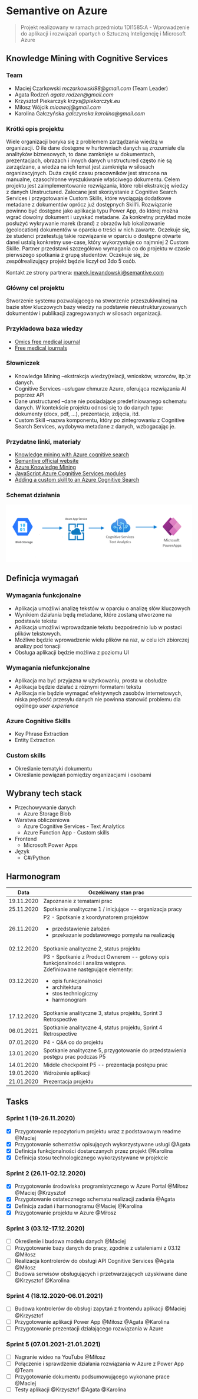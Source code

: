 # Semantive on Azure
> Projekt realizowany w ramach przedmiotu 1DI1585:A - Wprowadzenie do aplikacji i rozwiązań opartych o Sztuczną Inteligencję i Microsoft Azure

## Knowledge Mining with Cognitive Services

### Team
- Maciej Czarkowski _mczarkowski98@gmail.com_ (Team Leader)
- Agata Rodzeń _agata.rodzen@gmail.com_
- Krzysztof Piekarczyk _krzys@piekarczyk.eu_
- Miłosz Wójcik _mioawoj@gmail.com_
- Karolina Gałczyńska _galczynska.karolina@gmail.com_

### Krótki opis projektu
Wiele organizacji boryka się z problemem zarządzania wiedzą w organizacji. O ile dane dostępne w hurtowniach danych są zrozumiałe dla analityków biznesowych, to dane zamknięte w dokumentach, prezentacjach, obrazach i innych danych unstructured często nie są zarządzane, a wiedza na ich temat jest zamknięta w silosach organizacyjnych. Duża część czasu pracowników jest stracona na manualne, czasochłonne wyszukiwanie właściwego dokumentu. Celem projektu jest zaimplementowanie rozwiązania, które robi ekstrakcję wiedzy z danych Unstructured. Zalecane jest skorzystanie z Cognitive Search Services i przygotowanie Custom Skills, które wyciągają dodatkowe metadane z dokumentów oprócz już dostępnych Skill’i. Rozwiązanie powinno być dostępne jako aplikacja typu Power App, do której można wgrać dowolny dokument i uzyskać metadane. Za konkretny przykład może posłużyć wykrywanie marek (brand) z obrazów lub lokalizowanie (geolocation) dokumentów w oparciu o treści w nich zawarte. Oczekuje się, że studenci przetestują takie rozwiązanie w oparciu o dostępne otwarte danei ustalą konkretny use-case, który wykorzystuje co najmniej 2 Custom Skille. Partner przedstawi szczegółowo wymagania co do projektu w czasie pierwszego spotkania z grupą studentów. Oczekuje się, że zespółrealizujący projekt będzie liczył od 3do 5 osób. 

Kontakt ze strony partnera: marek.lewandowski@semantive.com

### Główny cel projektu
Stworzenie systemu pozwalającego na stworzenie przeszukiwalnej na bazie słów kluczowych bazy wiedzy na podstawie nieustrukturyzowanych dokumentów i publikacji zagregowanych w silosach organizacji.

### Przykładowa baza wiedzy
- [Omics free medical journal](https://www.omicsonline.org/free-medical-journals.php)
- [Free medical journals](http://www.freemedicaljournals.com/)

### Słowniczek

- Knowledge Mining –ekstrakcja wiedzy(relacji, wniosków, wzorców, itp.)z danych.
- Cognitive Services –usługaw chmurze Azure, oferująca rozwiązania AI poprzez API
- Dane unstructured –dane nie posiadające predefiniowanego schematu danych. W kontekście projektu odnosi się to do danych typu: dokumenty (docx, pdf, ...), prezentacje,      zdjęcia, itd.
- Custom Skill –nazwa komponentu, który po zintegrowaniu z Cognitive Search Services, wydobywa metadane z danych, wzbogacając je.

### Przydatne linki, materiały

- [Knowledge mining with Azure cognitive search](https://azure.microsoft.com/pl-pl/resources/videos/knowledge-mining-with-azure-cognitive-search/)
- [Semantive official website](https://semantive.com/pl/)
- [Azure Knowledge Mining](https://azure.microsoft.com/en-us/solutions/knowledge-mining/)
- [JavaScript Azure Cognitive Services modules](https://docs.microsoft.com/en-us/javascript/api/overview/azure/cognitive-services?view=azure-node-latest)
- [Adding a custom skill to an Azure Cognitive Search](https://docs.microsoft.com/pl-pl/azure/search/cognitive-search-custom-skill-interface)

### Schemat działania

![workflow_schema](https://github.com/azureWUT/semantiveOnAzure/blob/main/resources/workflow_schema_1.1.png)

## Definicja wymagań
### Wymagania funkcjonalne
- Aplikacja umożliwi analizę tekstów w oparciu o analizę słów kluczowych
- Wynikiem działania będą metadane, które zostaną utworzone na podstawie tekstu
- Aplikacja umożliwi wprowadzanie tekstu bezpośrednio lub w postaci plików tekstowych.
- Możliwe będzie wprowadzenie wielu plików na raz, w celu ich zbiorczej analizy pod tonacji
- Obsługa aplikacji będzie możliwa z poziomu UI

### Wymagania niefunkcjonalne
- Aplikacja ma być przyjazna w użytkowaniu, prosta w obsłudze
- Aplikacja będzie działać z różnymi formatami tekstu
- Aplikacja nie będzie wymagać efektywnych zasobów internetowych, niska prędkość przesyłu danych nie powinna stanowić problemu dla ogólnego *user experience*

### Azure Cognitive Skills
- Key Phrase Extraction
- Entity Extraction

### Custom skills
- Określanie tematyki dokumentu
- Określanie powiązań pomiędzy organizacjami i osobami

## Wybrany tech stack
- Przechowywanie danych
    - Azure Storage Blob
- Warstwa obliczeniowa
    - Azure Cognitive Services - Text Analytics
    - Azure Function App - Custom skills
- Frontend
    - Microsoft Power Apps
- Język
    - C#/Python
## Harmonogram
| Data | Oczekiwany stan prac |
| ------ | ------ |
| 19.11.2020 | Zapoznanie z tematami prac |
| 25.11.2020 | Spotkanie analityczne 1 / inicjujące -- organizacja pracy |
| 26.11.2020 | P2 - Spotkanie z koordynatorem projektów<br><ul><li>przedstawienie założeń</li><li>przekazanie podstawowego pomysłu na realizację</li></ul> |
| 02.12.2020 | Spotkanie analityczne 2, status projektu |
| 03.12.2020 | P3 - Spotkanie z Product Ownerem -- gotowy opis funkcjonalności i analiza wstępna. <br> Zdefiniowane następujące elementy: <br><ul><li>opis funkcjonalności</li><li>architektura</li><li>stos technlogiczny</li><li>harmonogram</li></ul> |
| 17.12.2020 | Spotkanie analityczne 3, status projektu, Sprint 3 Retrospective |
| 06.01.2021 | Spotkanie analityczne 4, status projektu, Sprint 4 Retrospective |
| 07.01.2020 | P4 - Q&A co do projektu |
| 13.01.2020 | Spotkanie analityczne 5, przygotowanie do przedstawienia postępu prac podczas P5 |
| 14.01.2020 | Middle checkpoint P5 -- prezentacja postępu prac |
| 19.01.2020 | Wdrożenie aplikacji |
| 21.01.2020 | Prezentacja projektu | 

## Tasks
### Sprint 1 (19-26.11.2020)
- [x] Przygotowanie repozytorium projektu wraz z podstawowym readme @Maciej
- [x] Przygotowanie schematów opisujących wykorzystywane usługi @Agata
- [x] Definicja funkcjonalności dostarczanych przez projekt @Karolina
- [x] Definicja stosu technologicznego wykorzystywane w projekcie
### Sprint 2 (26.11-02.12.2020)
- [x] Przygotowanie środowiska programistycznego w Azure Portal @Miłosz @Maciej @Krzysztof
- [x] Przygotowanie ostatecznego schematu realizacji zadania @Agata
- [x] Definicja zadań i harmonogramu @Maciej @Karolina
- [x] Przygotowanie projektu w Azure @Miłosz
### Sprint 3 (03.12-17.12.2020)
- [ ] Określenie i budowa modelu danych @Maciej
- [ ] Przygotowanie bazy danych do pracy, zgodnie z ustaleniami z 03.12 @Miłosz
- [ ] Realizacja kontrolerów do obsługi API Cognitive Services @Agata @Miłosz
- [ ] Budowa serwisów obsługujących i przetwarzających uzyskiwane dane @Krzysztof @Karolina
### Sprint 4 (18.12.2020-06.01.2021)
- [ ] Budowa kontrolerów do obsługi zapytań z frontendu aplikacji @Maciej @Krzysztof
- [ ] Przygotowanie aplikacji Power App @Miłosz @Agata @Karolina
- [ ] Przygotowanie prezentacji działającego rozwiązania w Azure
### Sprint 5 (07.01.2021-21.01.2021)
- [ ] Nagranie wideo na YouTube @Miłosz
- [ ] Połączenie i sprawdzenie działania rozwiązania w Azure z Power App @Team
- [ ] Przygotowanie dokumentu podsumowującego wykonane prace @Maciej
- [ ] Testy aplikacji @Krzysztof @Agata @Karolina
